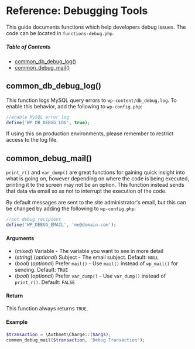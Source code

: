 # Reference: Debugging Tools

This guide documents functions which help developers debug issues. The code can be located in `functions-debug.php`.



##### Table of Contents

 * [common_db_debug_log()](#common_db_debug_log)
 * [common_debug_mail()](#common_debug_mail)



## common_db_debug_log()

This function logs MySQL query errors to `wp-content/db_debug.log`. To enable this behavior, add the following to `wp-config.php`:

```php
//enable MySQL error log
define('WP_DB_DEBUG_LOG', true);
```

If using this on production environments, please remember to restrict access to the log file.



## common_debug_mail()

`print_r()` and `var_dump()` are great functions for gaining quick insight into what is going on, however depending on where the code is being executed, printing it to the screen may not be an option. This function instead sends that data via email so as not to interrupt the execution of the code.

By default messages are sent to the site administrator's email, but this can be changed by adding the following to `wp-config.php`:

```php
//set debug recipient
define('WP_DEBUG_EMAIL', 'me@domain.com');
```

#### Arguments

 * (*mixed*) Variable - The variable you want to see in more detail
 * (*string*) (*optional*) Subject - The email subject. Default: `NULL`
 * (*bool*) (*optional*) Prefer `mail()` - Use `mail()` instead of `wp_mail()` for sending. Default: `TRUE`
 * (*bool*) (*optional*) Prefer `var_dump()` - Use `var_dump()` instead of `print_r()`. Default: `FALSE`

#### Return

This function always returns `TRUE`.

#### Example

```php
$transaction = \Authnet\Charge::($args);
common_debug_mail($transaction, 'Debug Transaction');
```